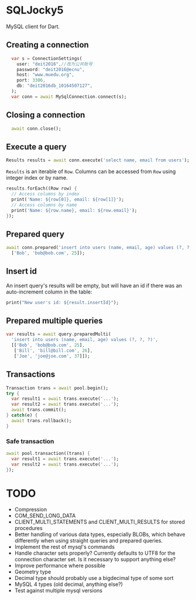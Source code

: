 # SQLJocky5

MySQL client for Dart.

## Creating a connection

```dart
  var s = ConnectionSettings(
    user: "deit2016",//改为公共账号
    password: "deit2016@ecnu",
    host: "www.muedu.org",
    port: 3306,
    db: "deit2016db_10164507127",
  );
  var conn = await MySqlConnection.connect(s);
```

## Closing a connection

```dart
  await conn.close();
```

## Execute a query

```dart
Results results = await conn.execute('select name, email from users');
```

`Results` is an iterable of `Row`. Columns can be accessed from `Row` using
integer index or by name.

```dart
results.forEach((Row row) {
  // Access columns by index
  print('Name: ${row[0]}, email: ${row[1]}');
  // Access columns by name
  print('Name: ${row.name}, email: ${row.email}');
});
```

## Prepared query

```dart
await conn.prepared('insert into users (name, email, age) values (?, ?, ?)',
  ['Bob', 'bob@bob.com', 25]);
```

## Insert id

An insert query's results will be empty, but will have an id if there was
an auto-increment column in the table:

```dart
print("New user's id: ${result.insertId}");
```

## Prepared multiple queries

```dart
var results = await query.preparedMulti(
  'insert into users (name, email, age) values (?, ?, ?)',
  [['Bob', 'bob@bob.com', 25],
   ['Bill', 'bill@bill.com', 26],
   ['Joe', 'joe@joe.com', 37]]);
```


## Transactions

```dart
Transaction trans = await pool.begin();
try {
  var result1 = await trans.execute('...');
  var result2 = await trans.execute('...');
  await trans.commit();
} catch(e) {
  await trans.rollback();
}
```

### Safe transaction

```dart
await pool.transaction((trans) {
  var result1 = await trans.execute('...');
  var result2 = await trans.execute('...');
});
```

# TODO

* Compression
* COM_SEND_LONG_DATA
* CLIENT_MULTI_STATEMENTS and CLIENT_MULTI_RESULTS for stored procedures
* Better handling of various data types, especially BLOBs, which behave differently when using straight queries and prepared queries.
* Implement the rest of mysql's commands
* Handle character sets properly? Currently defaults to UTF8 for the connection character set. Is it
necessary to support anything else?
* Improve performance where possible
* Geometry type
* Decimal type should probably use a bigdecimal type of some sort
* MySQL 4 types (old decimal, anything else?)
* Test against multiple mysql versions
